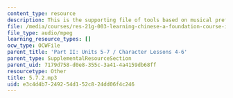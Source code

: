 ```yaml
---
content_type: resource
description: This is the supporting file of tools based on musical preferences.
file: /media/courses/res-21g-003-learning-chinese-a-foundation-course-in-mandarin-spring-2011/e3c4d4b7249254d152c824dd06f4c246_5.7.2.mp3
file_type: audio/mpeg
learning_resource_types: []
ocw_type: OCWFile
parent_title: 'Part II: Units 5-7 / Character Lessons 4-6'
parent_type: SupplementalResourceSection
parent_uid: 7179d758-d0e8-355c-3a41-4a4159db68ff
resourcetype: Other
title: 5.7.2.mp3
uid: e3c4d4b7-2492-54d1-52c8-24dd06f4c246
---
```

